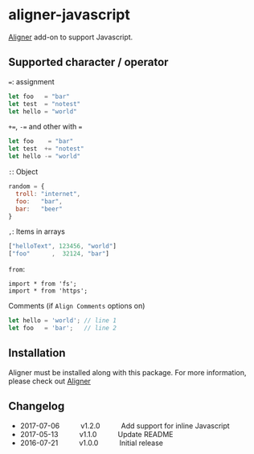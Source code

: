# aligner-javascript

[Aligner](https://github.com/adrianlee44/atom-aligner) add-on to support Javascript.

## Supported character / operator
`=`: assignment
```javascript
let foo   = "bar"
let test  = "notest"
let hello = "world"
```
`+=`, `-=` and other with `=`
```javascript
let foo    = "bar"
let test  += "notest"
let hello -= "world"
```
`:`: Object
```javascript
random = {
  troll: "internet",
  foo:   "bar",
  bar:   "beer"
}
```
`,`: Items in arrays
```javascript
["helloText", 123456, "world"]
["foo"      ,  32124, "bar"]
```
`from`:
```
import * from 'fs';
import * from 'https';
```
Comments (if `Align Comments` options on)
```javascript
let hello = 'world'; // line 1
let foo   = 'bar';   // line 2
```

## Installation
Aligner must be installed along with this package. For more information, please check out [Aligner](https://github.com/adrianlee44/atom-aligner)

## Changelog
- 2017-07-06   v1.2.0   Add support for inline Javascript
- 2017-05-13   v1.1.0   Update README
- 2016-07-21   v1.0.0   Initial release
